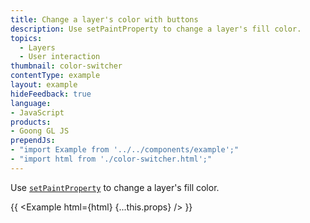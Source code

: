 ```yaml
---
title: Change a layer's color with buttons
description: Use setPaintProperty to change a layer's fill color.
topics:
  - Layers
  - User interaction
thumbnail: color-switcher
contentType: example
layout: example
hideFeedback: true
language:
- JavaScript
products:
- Goong GL JS
prependJs:
- "import Example from '../../components/example';"
- "import html from './color-switcher.html';"
---
```


Use [`setPaintProperty`](/goong-js-docs/api/map/#map#setpaintproperty) to change a layer's fill color.

{{ <Example html={html} {...this.props} /> }}
